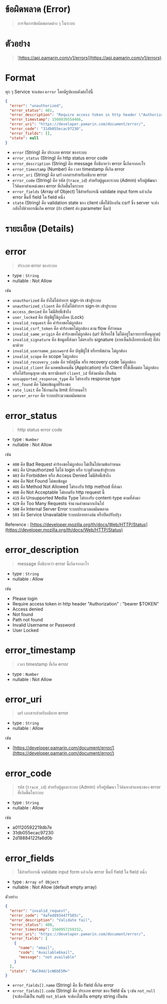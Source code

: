 # ข้อผิดพลาด (Error) 

> การจัดการข้อผิดพลาดต่าง ๆ ในระบบ

# ตัวอย่าง
> [https://api.pamarin.com/v1/errors](https://api.pamarin.com/v1/errors)

# Format 
ทุก ๆ Service จะแสดง `error` โดยมีรูปแบบดังต่อไปนี้

```json
{
  "error": "unauthorized",
  "error_status": 401,
  "error_description": "Require access token in http header \"Authorization\" : \"bearer $TOKEN\"",
  "error_timestamp": 1560939554466,
  "error_uri": "https://developer.pamarin.com/document/error/",
  "error_code": "31db055ecac97230",
  "error_fields": [],
  "state": null
}
```
- `error` (String) คือ ประเภท error ของระบบ
- `error_status` (String) คือ http status error code 
- `error_description` (String) คือ message ที่อธิบายว่า error นี้เกิดจากอะไร  
- `error_timestamp` (Number) คือ เวลา timestamp ที่เกิด error
- `error_uri` (String) คือ url เอกสารสำหรับอธิบาย error 
- `error_code` (String) คือ รหัส (`trace_id`) สำหรับผู้ดูและระบบ (Admin) หรือผู้พัฒนา ไว้ค้นหาตำแหน่งของ error ที่เกิดขึ้นในระบบ 
- `error_fields` (Array of Object) ใช้สำหรับกรณี validate input form แล้วเกิด error ขึ้นที่ field ใด field หนึ่ง
- `state` (String) คือ validation state ของ client เพื่อใช้ป้องกัน csrf ซึ่ง server จะส่งกลับไปด้วยกรณีเกิด error (ถ้า client ส่ง parameter นี้มา)

# รายะเอียด (Details)

# error

> ประเภท error ของระบบ

- type : `String`
- nullable : Not Allow 

เช่น 
- `unauthorized` คือ ยังไม่ได้ทำการ sign-in เข้าสู่ระบบ  
- `unauthorized_client` คือ ยังไม่ได้ทำการ sign-in เข้าสู่ระบบ   
- `access_denied` คือ ไม่มีสิทธิ์เข้าถึง
- `user_locked` คือ บัญชีผู้ใช้ถูกล็อค (Lock)
- `invalid_request` คือ คำร้องขอไม่ถูกต้อง  
- `invalid_csrf_token` คือ คำร้องขอไม่ถูกต้อง ตาม flow ที่กำหนด  
- `invalid_same_origin` คือ คำร้องขอไม่ถูกต้อง (url ที่เรียกใช้ ไม่ได้อยู่ในรายการที่อนุญาต) 
- `invalid_signature` คือ ข้อมูลที่ส่งมา ไม่ตรงกับ signature (ลายเซ็นอิเล็กทรอนิกส์) ที่ส่งมาด้วย 
- `invalid_username_password` คือ บัญชีผู้ใช้ หรือรหัสผ่าน ไม่ถูกต้อง
- `invalid_scope` คือ scope ไม่ถูกต้อง  
- `invalid_recovery_code` คือ รหัสกู้คืน หรือ recovery code ไม่ถูกต้อง 
- `invalid_client` คือ แอพพลิเคนชั่น (Application) หรือ Client ที่ใช้เชื่อมต่อ ไม่ถูกต้องหรือได้รับอนุญาต เช่น พารามิเตอร์ `client_id` ที่ส่งมาผิด เป็นต้น 
- `unsupported_response_type` คือ ไม่รองรับ response type  
- `not_found` คือ ไม่พบข้อมูลที่ร้องขอ 
- `rate_limit` คือ ใช้งานเกิน limit ที่กำหนดไว้ 
- `server_error` คือ ระบบประมวลผลผิดพลาด  

# error_status

> http status error code 

- type : `Number` 
- nullable : Not Allow   

เช่น 
- `400` คือ Bad Request คำร้องขอไม่ถูกต้อง ไม่เป็นไปตามข้อกำหนด 
- `401` คือ Unauthorized ไม่ได้ login หรือ ระบุตัวตนเข้าสู่ระบบ 
- `403` คือ Forbidden หรือ Access Denied ไม่มีสิทธิ์เข้าถึง 
- `404` คือ Not Found ไม่พบข้อมูล 
- `405` คือ Method Not Allowed ไม่รองรับ http method ที่ส่งมา
- `406` คือ Not Acceptable ไม่ยอมรับ http request นี้ 
- `415` คือ Unsupported Media Type ไม่รองรับ content-type ตามที่ส่งมา 
- `429` คือ Too Many Requests จำนวนคำขอมากเกินไป 
- `500` คือ Internal Server Error ระบบประมวลผลผิดพลาด   
- `503` คือ Service Unavailable ระบบปลายทางล่ม หรือปิดปรับปรุง 

Reference : [https://developer.mozilla.org/th/docs/Web/HTTP/Status](https://developer.mozilla.org/th/docs/Web/HTTP/Status)

# error_description 

> message ที่อธิบายว่า error นี้เกิดจากอะไร

- type : `String`
- nullable : Allow

เช่น

- Please login 
- Require access token in http header \"Authorization\" : \"bearer $TOKEN\" 
- Access denied  
- Not found 
- Path not found 
- Invalid Username or Password 
- User Locked 

# error_timestamp  

> เวลา timestamp ที่เกิด error  

- type : `Number`
- nullable : Not Allow

# error_uri  

> url เอกสารสำหรับอธิบาย error  

- type : `String`
- nullable : Allow  

เช่น  

- [https://developer.pamarin.com/document/error/](https://developer.pamarin.com/document/error/) 

# error_code 

> รหัส (`trace_id`) สำหรับผู้ดูและระบบ (Admin) หรือผู้พัฒนา ไว้ค้นหาตำแหน่งของ error ที่เกิดขึ้นในระบบ

- type : `String`
- nullable : Allow   

เช่น 
- a01120592219db7e  
- 31db055ecac97230 
- 2d18884122fa6d0b 

# error_fields 

> ใช้สำหรับกรณี validate input form แล้วเกิด error ขึ้นที่ field ใด field หนึ่ง  

- type : `Array of Object`
- nullable : Not Allow (default empty array)  

ตัวอย่าง

```json
{
  "error": "invalid_request",
  "error_code": "4afed893447f585c",
  "error_description": "Validate fail",
  "error_status": 400,
  "error_timestamp": 1560957259332,
  "error_uri": "https://developer.pamarin.com/document/error/",
  "error_fields": [
    {
      "name": "email", 
      "code": "AvailableEmail", 
      "message": "not available"
    }
  ],  
  "state": "8wC04d/1cW6bE5M="
}
```
- `error_fields[].name` (String) คือ ชื่อ field ที่เกิด error  
- `error_fields[].code` (String) คือ ประเภท error ของ field นั้น ๆ เช่น `not_null` (จะต้องไม่เป็น null) `not_blank` จะต้องไม่เป็น empty string เป็นต้น 
